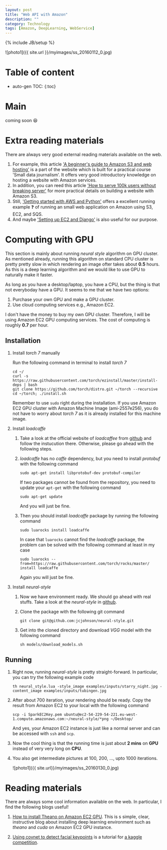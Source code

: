 ```yaml
---
layout: post
title: "Web API with Amazon"
description: ""
category: Technology
tags: [Amazon, DeepLearning, WebService]
---
```

{% include JB/setup %}
<script type="text/javascript"
 src="http://cdn.mathjax.org/mathjax/latest/MathJax.js?config=TeX-AMS-MML_HTMLorMML">
</script>


![photo1]({{ site.url }}/myimages/ss_20160112_0.jpg)



# Table of content
* auto-gen TOC:
{:toc}


# Main

coming soon :laughing:

# Extra reading materials

There are always very good external reading materials available on the web. 

1. For example, this article ['A beginner's guide to Amazon S3 and web hosting'](http://www.smalldatajournalism.com/projects/one-offs/using-amazon-s3/) is a part of the website which is built for a practical course 'Small data journalism'. It offers very good introductory knowledge on hosting a website with Amazon services.
1. In addition, you can reed this article ['How to serve 100k users without breaking server'](http://blogging.alastair.is/how-i-served-100k-users-without-crashing-and-only-spent-0-32/) for more practical details on building a website with Amazon S3.
1. Still, ['Getting started with AWS and Python'](http://aws.amazon.com/articles/Amazon-EC2/3998) offers a excellent running example :question: of running an small web application on Amazon using S3, EC2, and SQS.
1. And maybe ['Setting up EC2 and Django'](http://markhops.blogspot.fi/2012/05/how-to-setting-up-ec2-and-django.html) is also useful for our purpose.











# Computing with GPU

This section is mainly about running _neural style_ algorithm on GPU cluster. As mentioned already, running this algorithm on standard CPU cluster is pretty pretty slow in which rendering an image ofter takes about **0.5** hours. As this is a deep learning algorithm and we would like to use GPU to naturally make it faster.

As long as you have a desktop/laptop, you have a CPU, but the thing is that not everyboday have a GPU. It seems to me that we have two options:

1. Purchase your own GPU and make a GPU cluster.
1. Use cloud computing services e.g., Amazon EC2.

I don't have the money to buy my own GPU cluster. Therefore, I will be using Amazon EC2 GPU computing services. The cost of computing is roughly **0.7** per hour. 

## Installation


1. Install _torch 7_ manually

   Run the following command in terminal to install _torch 7_
   
   ```
   cd ~/
   curl -s https://raw.githubusercontent.com/torch/ezinstall/master/install-deps | bash
   git clone https://github.com/torch/distro.git ~/torch --recursive
   cd ~/torch; ./install.sh
   ```
   
   Remember to use `sudo` right during the installation. If you use Amazon EC2 GPU cluster with Amazon Machine Image (ami-2557e256), you do not have to worry about _torch 7_ as it is already installed for this machine image.
   
1. Install _loadcaffe_

   1. Take a look at the official website of _loadcaffee_ from [github](https://github.com/szagoruyko/loadcaffe) and follow the instucution there. Otherwise, please go ahead with the following steps.
   
   1. _loadcaffe_ has no _caffe_ dependency, but you need to install _protobuf_ with the following command

      `sudo apt-get install libprotobuf-dev protobuf-compiler`
	  
	   If two packages cannot be found from the repository, you need to update your `apt-get` with the following command
	   
	   `sudo apt-get update`
	   
	   And you will just be fine.
	  
   1. Then you should install _loadcaffe_ package by running the following command 

      `sudo luarocks install loadcaffe`
	  
	  In case that `luarocks` cannot find the _loadcaffe_ package, the problem can be solved with the following command at least in my case

      `sudo luarocks --from=https://raw.githubusercontent.com/torch/rocks/master/ install loadcaffe`
	  
	  Again you will just be fine.
   
   
1. Install _neural-style_

   1. Now we have environment ready. We should go ahead with real stuffs. Take a look at the _neural-style_ in [github](https://github.com/jcjohnson/neural-style).
   
   1. Clone the package with the following git command 

      `git clone git@github.com:jcjohnson/neural-style.git` 

   1. Get into the cloned directory and download _VGG_ model with the following command

      `sh models/download_models.sh`
 
   
   
## Running


1. Right now, running _neural-style_ is pretty straight-forward. In particular, you can try the following example code

   `th neural_style.lua -style_image examples/inputs/starry_night.jpg -content_image examples/inputs/tubingen.jpg`
   
1. After about 700 iteration, your rendering should be ready. Copy the result from Amazon EC2 to your local with the following command

   `scp -i SparkEC2Key.pem ubuntu@ec2-54-229-54-221.eu-west-1.compute.amazonaws.com:~/neural-style/*png ~/Desktop/`
   
   And yes, your Amazon EC2 instance is just like a normal server and can be accessed with `ssh` and `scp`.
   
1. Now the cool thing is that the running time is just about **2 mins** on **GPU** instead of very very long on **CPU**.

1. You also get intermediate pictures at 100, 200, ..., upto 1000 iterations.

   ![photo1]({{ site.url}}/myimages/ss_20160130_0.jpg)



   
   
   
# Reading materials

There are always some cool information available on the web. In particular, I find the following blogs useful!

1. [How to install Theano on Amazon EC2 GPU](http://markus.com/install-theano-on-aws/). This is s simple, clear, instructive blog about installing deep learning environment such as _theano_ and _cuda_ on Amazon EC2 GPU instance.

1. [Using covnet to detect facial keypoints](http://danielnouri.org/notes/2014/12/17/using-convolutional-neural-nets-to-detect-facial-keypoints-tutorial/) is a tutorial for [a kaggle competition](https://www.kaggle.com/c/facial-keypoints-detection/details/deep-learning-tutorial).




